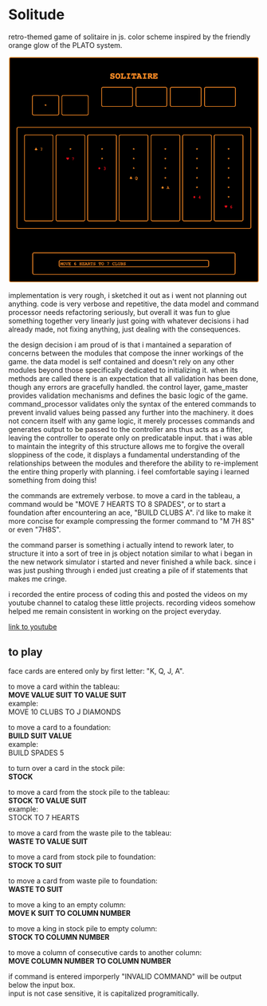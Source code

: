 # Solitude
retro-themed game of solitaire in js. color scheme inspired by the friendly orange glow of the PLATO system.

![screenshot of game running](/screenshot.png)

implementation is very rough, i sketched it out as i went not planning out anything. code is very verbose and repetitive, the data model
and command processor needs refactoring seriously, but overall it was fun to glue something together very linearly just going with whatever
decisions i had already made, not fixing anything, just dealing with the consequences.

the design decision i am proud of is that i mantained a separation of concerns between the modules that compose the inner workings of the game.
the data model is self contained and doesn't rely on any other modules beyond those specifically dedicated to initializing it.
when its methods are called there is an expectation that all validation
has been done, though any errors are gracefully handled. the control layer, game_master provides validation mechanisms and defines the basic 
logic of the game. command_processor validates only the syntax of the entered commands to prevent invalid values being passed any further into 
the machinery. it does not concern itself with any game logic, it merely processes commands and generates output to be passed to the controller
ans thus acts as a filter, leaving the controller to operate only on predicatable input. that i was able to maintain the integrity of this
structure allows me to forgive the overall sloppiness of the code, it displays a fundamental understanding of the relationships between the 
modules and therefore the ability to re-implement the entire thing properly with planning. i feel comfortable saying i learned something from 
doing this!

the commands are extremely verbose. to move a card in the tableau, a command would be "MOVE 7 HEARTS TO 8 SPADES", or to start a foundation
after encountering an ace, "BUILD CLUBS A". i'd like to make it more concise for example compressing the former command to "M 7H 8S" or even
"7H8S".

the command parser is something i actually intend to rework later, to structure it into a sort of tree in js object notation similar to what 
i began in the new network simulator i started and never finished a while back. since i was just pushing through i ended just creating a pile 
of if statements that makes me cringe.

i recorded the entire process of coding this and posted the videos on my youtube channel to catalog these little projects. recording videos 
somehow helped me remain consistent in working on the project everyday.

[link to youtube](https://www.youtube.com/channel/UCv3VcivgQIACRhafV86Usng)

## to play
face cards are entered only by first letter: "K, Q, J, A".

to move a card within the tableau:  
**MOVE VALUE SUIT TO VALUE SUIT**  
example:  
MOVE 10 CLUBS TO J DIAMONDS 

to move a card to a foundation:  
**BUILD SUIT VALUE**    
example:  
BUILD SPADES 5  

to turn over a card in the stock pile:  
**STOCK**  
  
to move a card from the stock pile to the tableau:  
**STOCK TO VALUE SUIT**  
example:  
STOCK TO 7 HEARTS  

to move a card from the waste pile to the tableau:  
**WASTE TO VALUE SUIT**  

to move a card from stock pile to foundation:  
**STOCK TO SUIT**  

to move a card from waste pile to foundation:  
**WASTE TO SUIT**  

to move a king to an empty column:  
**MOVE K SUIT TO COLUMN NUMBER**  

to move a king in stock pile to empty column:  
**STOCK TO COLUMN NUMBER**  

to move a column of consecutive cards to another column:  
**MOVE COLUMN NUMBER TO COLUMN NUMBER**  

if command is entered imporperly "INVALID COMMAND" will be output below the input box.  
input is not case sensitive, it is capitalized programitically.  


